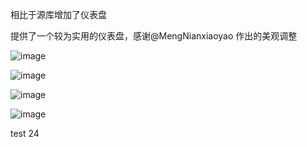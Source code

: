 相比于源库增加了仪表盘

提供了一个较为实用的仪表盘，感谢@MengNianxiaoyao 作出的美观调整

![image](https://github.com/Zuosizhu/Alas-with-Dashboard/assets/60862861/ee2e3e8f-9a19-417e-8e5f-441ecdee1ae6)

![image](https://github.com/Zuosizhu/Alas-with-Dashboard/assets/60862861/55f95cb3-5234-45d3-a265-6b5e0ab5fc3e)

![image](https://github.com/Zuosizhu/Alas-with-Dashboard/assets/60862861/6033931a-c4ea-4262-853f-f315f076d305)

![image](https://github.com/Zuosizhu/Alas-with-Dashboard/assets/60862861/6fafb159-2092-4423-9d58-3d6c1262e691)


test
24